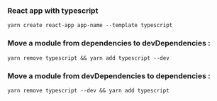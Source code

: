 ### React app with typescript

```
yarn create react-app app-name --template typescript
```


### Move a module from dependencies to devDependencies :

```shell
yarn remove typescript && yarn add typescript --dev
```

### Move a module from devDependencies to dependencies :

```shell
yarn remove typescript --dev && yarn add typescript
```


